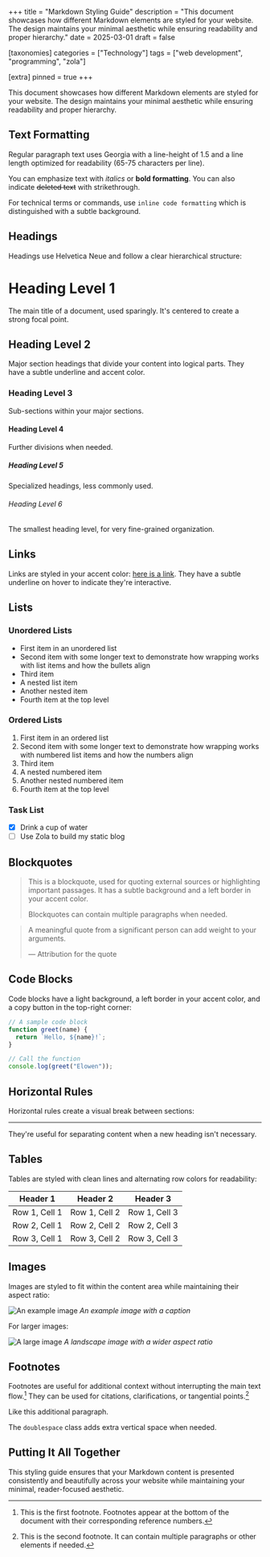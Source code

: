 +++
title = "Markdown Styling Guide"
description = "This document showcases how different Markdown elements are styled for your website. The design maintains your minimal aesthetic while ensuring readability and proper hierarchy."
date = 2025-03-01
draft = false

[taxonomies]
categories = ["Technology"]
tags = ["web development", "programming", "zola"]

[extra]
pinned = true
+++

This document showcases how different Markdown elements are styled for your website. The design maintains your minimal aesthetic while ensuring readability and proper hierarchy.

## Text Formatting

Regular paragraph text uses Georgia with a line-height of 1.5 and a line length optimized for readability (65-75 characters per line).

You can emphasize text with _italics_ or **bold formatting**. You can also indicate ~~deleted text~~ with strikethrough.

For technical terms or commands, use `inline code formatting` which is distinguished with a subtle background.

## Headings

Headings use Helvetica Neue and follow a clear hierarchical structure:

# Heading Level 1

The main title of a document, used sparingly. It's centered to create a strong focal point.

## Heading Level 2

Major section headings that divide your content into logical parts. They have a subtle underline and accent color.

### Heading Level 3

Sub-sections within your major sections.

#### Heading Level 4

Further divisions when needed.

##### Heading Level 5

Specialized headings, less commonly used.

###### Heading Level 6

The smallest heading level, for very fine-grained organization.

## Links

Links are styled in your accent color: [here is a link](http://example.com). They have a subtle underline on hover to indicate they're interactive.

## Lists

### Unordered Lists

- First item in an unordered list
- Second item with some longer text to demonstrate how wrapping works with list items and how the bullets align
- Third item
- A nested list item
- Another nested item
- Fourth item at the top level

### Ordered Lists

1. First item in an ordered list
2. Second item with some longer text to demonstrate how wrapping works with numbered list items and how the numbers align
3. Third item
4. A nested numbered item
5. Another nested numbered item
6. Fourth item at the top level

### Task List

- [x] Drink a cup of water
- [ ] Use Zola to build my static blog

## Blockquotes

> This is a blockquote, used for quoting external sources or highlighting important passages. It has a subtle background and a left border in your accent color.
>
> Blockquotes can contain multiple paragraphs when needed.

> A meaningful quote from a significant person can add weight to your arguments.
>
> — Attribution for the quote

## Code Blocks

Code blocks have a light background, a left border in your accent color, and a copy button in the top-right corner:

```javascript
// A sample code block
function greet(name) {
  return `Hello, ${name}!`;
}

// Call the function
console.log(greet("Elowen"));
```

## Horizontal Rules

Horizontal rules create a visual break between sections:

---

They're useful for separating content when a new heading isn't necessary.

## Tables

Tables are styled with clean lines and alternating row colors for readability:

| Header 1      | Header 2      | Header 3      |
| ------------- | ------------- | ------------- |
| Row 1, Cell 1 | Row 1, Cell 2 | Row 1, Cell 3 |
| Row 2, Cell 1 | Row 2, Cell 2 | Row 2, Cell 3 |
| Row 3, Cell 1 | Row 3, Cell 2 | Row 3, Cell 3 |

## Images

Images are styled to fit within the content area while maintaining their aspect ratio:

![An example image](https://plchldr.co/i/480x360?bg=EB6361)
_An example image with a caption_

For larger images:

![A large image](https://plchldr.co/i/1280x720?bg=3D8EB9)
_A landscape image with a wider aspect ratio_

## Footnotes

Footnotes are useful for additional context without interrupting the main text flow.[^1] They can be used for citations, clarifications, or tangential points.[^2]

[^1]: This is the first footnote. Footnotes appear at the bottom of the document with their corresponding reference numbers.
[^2]: This is the second footnote. It can contain multiple paragraphs or other elements if needed.

Like this additional paragraph.

The `doublespace` class adds extra vertical space when needed.

## Putting It All Together

This styling guide ensures that your Markdown content is presented consistently and beautifully across your website while maintaining your minimal, reader-focused aesthetic.
